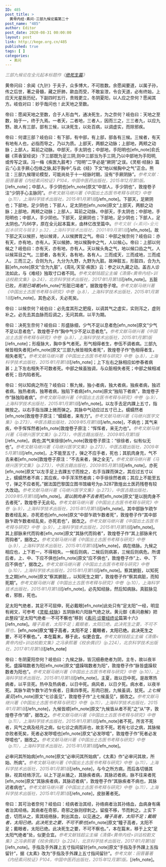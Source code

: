 ```yaml
---
ID: 485
post_title: >
  黄帝内经·素问·三部九候论篇第二十
post_name: "485"
author: Editor
post_date: 2020-08-31 00:00:00
layout: post
link: http://kege.org.cn/485
published: true
tags: [ ]
categories:
  - 素问
---
```

<span style="color: #808080;"><em>三部九候论在全元起本标题作《<a href="http://kege.org.cn/encyclopedia/%e5%85%a8%e5%85%83%e8%b5%b7%e6%9c%ac%e3%80%8a%e7%b4%a0%e9%97%ae%e3%80%8b%e5%8d%b7%e4%b8%80%e5%86%b3%e6%ad%bb%e7%94%9f%e7%af%87%e7%ac%ac%e4%ba%8c">绝死生篇</a>》</em></span>

黄帝问曰：余闻《九针》于夫子，众多博大，不可胜数。余愿闻要道，以属子孙，传之后世，著之骨髓，藏之肝肺，歃血而受，不敢妄泄，令合天道，必有终始，上应天光星辰历纪，下副四时五行，贵贱更立，冬阴夏阳，以人应之奈何？愿闻其方。岐伯对曰：妙乎哉问也！此天地之至数。

帝曰：愿闻天地之至数，合于人形血气，通决死生，为之奈何？岐伯曰：天地之至数，始于一，终于九焉。一者天，二者地，三者人，因而三之，三三者九，以应九野。故人有三部，部有三候，以决死生，以处百病，以调虚实，而除邪疾。

帝曰：何谓三部？岐伯曰：有下部，有中部，有上部，部各有三候。三候者，有天有地有人也，必指而导之，乃以为质。上部天，两额之动脉；上部地，两颊之动脉；上部人，耳前之动脉。中部天，手太阴也；中部地，手阳明也[efn_note]俞氏樾《茶香室经说》:下三部既为足三阴,则中三部当为手三阴,乃以中部地为手阳明,或传写之误。冯一梅《疾医九脏考》:“阳明”二字必是“厥阴”之误。《灵枢·经脉》篇云:“心主手厥心包络之脉,起于胸中”,与此《经》下文“地以候胸中之气”正合。熊注：三部九候理论模型，可能尚处于十一经脉时期，没有“手厥阴脉”。<span style="color: #808080;"><em>参考文献：田晋蕃著《内经素问校证》P104，中国中医药出版社，2015年12月第1版。</em></span>[/efn_note]；中部人，手少阴也[efn_note]原文“中部人，手少阴也”，敦煌卷子注“少阴手心主脉同”。<span style="color: #808080;"><em>参考文献马继兴著《中国出土古医书考释与研究》中卷（p.11），上海科学技术出版社，2015年1月第1版</em></span>[/efn_note]。下部天，足厥阴也；下部地，足少阴也；下部人，足太阴也[efn_note]原文“上部天，两额之动脉；上部地，两颊之动脉；上部人，耳前之动脉。中部天，手太阴也；中部地，手阳明也；中部人，手少阴也。下部天，足厥阴也；下部地，足少阴也；下部人，足太阴也。”凡66字，原在全元起本篇末，由林亿改至篇中。<span style="color: #999999;"><em>参考文献《&lt;素问&gt;全元起本研究与辑复》p.32，上海科学技术出版社，2001年9月第1版</em></span>[/efn_note]。故下部之天以候肝，地以候肾，人以候脾胃之气。帝曰：中部之候奈何？岐伯曰：亦有天，亦有地，亦有人。天以候肺，地以候胸中之气，人以候心。帝曰：上部以何候之？岐伯曰：亦有天，亦有地，亦有人。天以候头角之气，地以候口齿之气，人以候耳目之气。三部者，各有天，各有地，各有人。三而成天，三而成地，三而成人。三而三之，合则为九，九分为九野，九野为九脏。故神脏五，形脏四，合为九脏[efn_note]原文“合为九脏”，《周礼·天官·疾医》云：参之以九藏之动。盖古人诊法如此，与《难经》独取寸口者不同。<span style="color: #808080;"><em>参考文献钱超尘主编《清儒&lt;黄帝内经&gt;训诂校勘文集》（p.24），北京科学技术出版社，2017年1月第1版</em></span>[/efn_note]。五脏已败，<em>形脏已竭者</em>[efn_note]“形脏已竭者”，据敦煌卷子增。<span style="color: #808080;"><em>参考文献马继兴著《中国出土古医书考释与研究》中卷（p.8），上海科学技术出版社，2015年1月第1版</em></span>[/efn_note]，其色必夭，夭必死矣。

帝曰：以候奈何？岐伯曰：必先度其形之肥瘦，以调其气之虚实，实则泻之，虚则补之。必先去其血脉而后调之，无问其病，以平为期。

帝曰：决死生奈何？岐伯曰：形盛脉细，少气不足以息者危[efn_note]原文“少气不足以息者危”，敦煌卷子作“胸中气少不足以息者危”。<span style="color: #808080;"><em>参考文献马继兴著《中国出土古医书考释与研究》中卷（p.8），上海科学技术出版社，2015年1月第1版</em></span>[/efn_note]；形瘦脉大，胸中多气者死。形气相得者生，参伍不调者病。三部九候皆相失者死[efn_note]原文“三部九候皆相失者死”，敦煌卷子作“色相得者生，相失者死”。<span style="color: #808080;"><em>参考文献马继兴著《中国出土古医书考释与研究》中卷（p.8），上海科学技术出版社，2015年1月第1版</em></span>[/efn_note]；上下左右之脉相应如参舂者病甚；上下左右相失不可数者死。中部之候虽独调，与众脏相失者死；中部之候相减者死；目内陷者死。

帝曰：何以知病之所在？岐伯曰：察九候，独小者病，独大者病，独疾者病，独迟者病，独热者病，独寒者病，独陷下者病[efn_note]原文“独陷下者病”，敦煌卷子作“脉独陷者病”。<span style="color: #808080;"><em>参考文献马继兴著《中国出土古医书考释与研究》中卷（p.9），上海科学技术出版社，2015年1月第1版</em></span>[/efn_note]。以左手去足内踝上五寸，指微按之。以右手指当踝上微而弹之。其脉中气动应过五寸已上。蠕蠕然者[efn_note]敦煌卷子原注：“蠕蠕者，来有力”。<span style="color: #808080;"><em>参考文献马继兴著《马继兴医学文集》（p.273），中医古籍出版社，2009年5月第1版</em></span>[/efn_note]，不病也；其气来疾，中手恽恽然者[efn_note]敦煌卷子原注：“恽恽者，来无力也”。<span style="color: #808080;"><em>参考文献马继兴著《马继兴医学文集》（p.273），中医古籍出版社，2009年5月第1版</em></span>[/efn_note]，病也;其气来徐徐[efn_note]敦煌卷子原注：“徐徐者，似有似无也”。<span style="color: #808080;"><em>参考文献马继兴著《马继兴医学文集》（p.273），中医古籍出版社，2009年5月第1版</em></span>[/efn_note]，上不能至五寸，弹之不应手者，死也；其肌肉身充，气不去来者[efn_note]敦煌卷子原注：“不去来者，弹之全无”。<span style="color: #808080;"><em>参考文献马继兴著《马继兴医学文集》（p.273），中医古籍出版社，2009年5月第1版</em></span>[/efn_note]，亦死[efn_note]原文“以左手足上去踝五寸而按之，右手当踝而弹之，其应过五寸以上，蠕蠕然者不病；其应疾，中手浑浑然者病；中手徐徐然者病；其应上不能至五寸，弹之不应者死。”据法国巴黎国立图书馆编号为p.3287敦煌出土医药残卷有较大改动。<span style="color: #808080;"><em>参考文献马继兴著《马继兴医学文集》（p.273），中医古籍出版社，2009年5月第1版</em></span>[/efn_note]。<em>是以脱肉身不去者死</em>[efn_note]原文“是以脱肉身不去者死”，敦煌卷子无此句。<span style="color: #808080;"><em>参考文献马继兴著《中国出土古医书考释与研究》中卷（p.9），上海科学技术出版社，2015年1月第1版</em></span>[/efn_note]。其中部脉乍疏乍数者经乱矣，亦死若也[efn_note]原文“中部乍疏乍数者死”，敦煌卷子作“其中部脉乍疏乍数者经乱矣，亦死若也”，据改之。<span style="color: #808080;"><em>参考文献马继兴著《中国出土古医书考释与研究》中卷（p.9），上海科学技术出版社，2015年1月第1版</em></span>[/efn_note]。其上部脉来代而钩者[efn_note]原文“其脉代而钩者”，敦煌卷子作“其上部脉来代而钩者”，据改之。<span style="color: #808080;"><em>参考文献马继兴著《中国出土古医书考释与研究》中卷（p.9），上海科学技术出版社，2015年1月第1版</em></span>[/efn_note]，病在络脉。九候之相应也，上下若一，不得相失。一候后则病，二候后则病甚，三候后则病危。所谓后者，上、中、下应不俱也[efn_note]原文“应不俱也”，敦煌卷子作“上、中、下应不俱也”，据改之。<span style="color: #808080;"><em>参考文献马继兴著《中国出土古医书考释与研究》中卷（p.10），上海科学技术出版社，2015年1月第1版</em></span>[/efn_note]。察其腑脏，以知死生之期[efn_note]原文“察其腑脏，，以知死生之期”，敦煌卷子作“察其病脏，而知死期”。<span style="color: #808080;"><em>参考文献马继兴著《中国出土古医书考释与研究》中卷（p.10），上海科学技术出版社，2015年1月第1版</em></span>[/efn_note]，必先知经脉，然后知病脉。真脏脉见者，邪胜，死也。

足太阳气绝者，其足不可屈伸，死必戴眼[efn_note]此处只有“足太阳”一经，明显有阙文，可参考《<a href="http://kege.org.cn/732">灵枢·经脉</a>》五阴脉和六阳脉气绝之状。黄元御《素问悬解》把此整段“足太阳气绝者····<span style="color: #000000;">不可不察也</span>”移到《<a href="http://kege.org.cn/481">素问·诊要经终论</a>篇第十六》[/efn_note]。<span style="color: #808080;"><em>瞳子高者，太阳不足；戴眼者，太阳已绝。此决死生之要，不可不察<span style="color: #808080;">也。</span></em><span style="color: #000000;">[efn_note]原文“瞳子高者，太阳不足；戴眼者，太阳已绝。此决死生之要，不可不察也。”，本在篇末，移于此，似更合宜。<span style="color: #808080;"><em>参考文献钱超尘主编《清儒&lt;黄帝内经&gt;训诂校勘文集》之冯承熙著《校余偶识》（p.224），北京科学技术出版社，2017年1月第1版</em></span>[/efn_note]</span></span>

帝曰：冬阴夏阳奈何？岐伯曰：九候之脉，皆沉细悬绝者为阴，主冬，故以夜半死。盛躁喘数者为阳[efn_note]原文“盛躁喘数者为阳”，敦煌卷子作“脉皆盛躁软数者为阳也”。<span style="color: #808080;"><em>参考文献马继兴著《中国出土古医书考释与研究》中卷（p.10），上海科学技术出版社，2015年1月第1版</em></span>[/efn_note]，主夏，故以日中死。是故寒热病者，以平旦死。热中及热病者，以日中死。病风者，以日夕死。病水者，以夜半死。其脉乍疏乍数乍迟乍疾者，日乘四季死。形肉已脱，九候虽调，犹死。<em>上七候虽见</em>[efn_note]原文“七诊虽见”，敦煌卷子作“上七候虽见”，据改之。<span style="color: #808080;"><em>参考文献马继兴著《中国出土古医书考释与研究》中卷（p.11），上海科学技术出版社，2015年1月第1版</em></span>[/efn_note]，九候皆顺[efn_note]原文“九候皆从者不死”之“从”字，敦煌卷子作“顺”，据改之。<span style="color: #808080;"><em>参考文献马继兴著《中国出土古医书考释与研究》中卷（p.11），上海科学技术出版社，2015年1月第1版</em></span>[/efn_note]者不死。所言不死者，风气之病及经月之病，似七诊之病而非也，故言不死。若有七诊之病，其脉候亦败者死矣，死者必发哕噫也[efn_note]原文“必发哕噫”，敦煌卷子作“死者必发哕噫也”，据改之。<span style="color: #808080;"><em>参考文献马继兴著《中国出土古医书考释与研究》中卷（p.11），上海科学技术出版社，2015年1月第1版</em></span>[/efn_note]。

必审问其所始病[efn_note]原文“必审问其所始病”，《太素》作“必审问其故，所始、所病”。<span style="color: #808080;"><em>参考文献马继兴著《中国出土古医书考释与研究》中卷（p.11），上海科学技术出版社，2015年1月第1版</em></span>[/efn_note]，与今之所方病，而后各切循其脉，视其经络浮沉，以上下逆从循之，其脉疾者病，其脉迟者病，脉不往来者死[efn_note]原文“其脉疾者病，其脉迟者病”，敦煌卷子作“其脉疾者不病也，其脉迟者病也”。<span style="color: #808080;"><em>参考文献马继兴著《中国出土古医书考释与研究》中卷（p.11），上海科学技术出版社，2015年1月第1版</em></span>[/efn_note]，皮肤著者死。

帝曰：其可治者奈何？岐伯曰：经病者治其经，孙络病者治其孙络血，血病身有痛者治其经络。其病者在奇邪，奇邪之脉则缪刺之。留瘦不移，节而刺之。上实下虚，切而从之，索其结络脉，刺出其血，以见通之。<em>瞳子高者，太阳不足；戴眼者，太阳已绝。此决死生之要，不可不察也</em>[efn_note]原文“瞳子高者，太阳不足；戴眼者，太阳已绝。此决死生之要，不可不察也。”，本在篇末，移于上文“足太阳气绝者”处，似更合宜。<span style="color: #808080;"><em>参考文献钱超尘主编《清儒&lt;黄帝内经&gt;训诂校勘文集》之冯承熙著《校余偶识》（p.224），北京科学技术出版社，2017年1月第1版</em></span>[/efn_note]。手指及手外踝上五寸指间留针[efn_note]原文“手指及手外踝上五指留针”，据《太素》改为“手指及手外踝上五寸指间留针”。<span style="color: #808080;"><em>参考文献：田晋蕃著《内经素问校证》P104，中国中医药出版社，2015年12月第1版。</em></span>[/efn_note]。